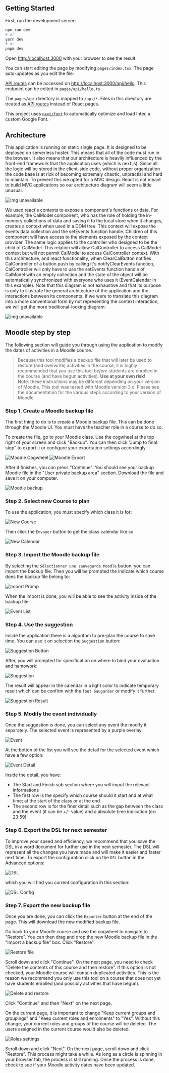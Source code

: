 

## Getting Started


First, run the development server:

```bash
npm run dev
# or
yarn dev
# or
pnpm dev
```

Open [http://localhost:3000](http://localhost:3000) with your browser to see the result.

You can start editing the page by modifying `pages/index.tsx`. The page auto-updates as you edit the file.

[API routes](https://nextjs.org/docs/api-routes/introduction) can be accessed on [http://localhost:3000/api/hello](http://localhost:3000/api/hello). This endpoint can be edited in `pages/api/hello.ts`.

The `pages/api` directory is mapped to `/api/*`. Files in this directory are treated as [API routes](https://nextjs.org/docs/api-routes/introduction) instead of React pages.

This project uses [`next/font`](https://nextjs.org/docs/basic-features/font-optimization) to automatically optimize and load Inter, a custom Google Font.
## Architecture
This application is running on static single page. It is designed to be deployed on serverless hoster. This means that all of the code must run in the browser. It also means that our architecture is heavily influenced by the front-end framework that the application uses (which is next.js). Since all the logic will be stored in the client-side code, without proper organization the code base is at rick of becoming extremely chaotic, unpractial and hard to maintain. To prevent this we opted for a MVC design. React is not meant to build MVC applications so our architecture diagram will seem a little unusual.

![img unavailable](/docs/architecture/component_mvc.svg "General architecture diagram") 

We used react's contexts to expose a component's functions or data. For example, the CalModel component, who has the role of holding the in-memory collections of data and saving it to the local store when it changes, creates a context when used in a DOM tree. This context will expose the events data collection and the setEvents function handle. Children of this component will have access to the elements exposed by the context provider. The same logic applies to the controller who designed to be the child of CalModel. This relation will allow CalController to access CalModel context but will not permit CalModel to access CalController context. With this architecture, and react functionality, when ClearCalButton notifies CalController of a button push by calling it's notifyClearEvents function, CalController will only have to use the setEvents function handle of CalModel with an empty collection and the state of the object will be automatically synchronized with everyone who uses it (EventCalendar in this example). Note that this diagram is not exhaustive and that its purpose is only to illustrate the general architecture of the application and the interactions between its components. If we were to translate this diagram into a more conventional form by not representing the context interaction, we will get the more traditional-looking diagram: 

![img unavailable](/docs/architecture/translated_mvc.svg "General architecture diagram")

## Moodle step by step

The following section will guide you through using the application to modify the dates of activities in a Moodle course.

> Because this tool modifies a backup file that will later be used to restore (and overwrite) activities in the course, it is highly recommended that you use this tool *before* students are enrolled in the course (and have begun activities).
> **Use at your own risk!**  
> Note: these instructions may be different depending on your version of Moodle.
> This tool was tested with Moodle version 3.x.
> Please see the documentation for the various steps according to your version of Moodle.

### Step 1. Create a Moodle backup file

The first thing to do is to create a Moodle backup file.
This can be done through the Moodle UI.
You must have the teacher role in a course to do so.

To create the file, go to your Moodle class.
Use the cogwheel at the top right of your screen and click "Backup".
You can then click "Jump to final step" to export it or configure your exportation settings accordingly. 

![Moodle Cogwheel](images/cogwheel_moodle.png)
![Moodle Export](images/export_moodle.png)

After it finishes, you can press "Continue".
You should see your backup Moodle file in the "User private backup area" section.
Download the file and save it on your computer.

![Moodle backup](images/backup_file_moodle.png)

### Step 2. Select new Course to plan

To use the application, you must specify which class it is for:

![New Course](images/newcourse.PNG)

Then click the `Envoyer` button to get the class calendar like so:

![New Calendar](images/newcalendar.PNG)

### Step 3. Import the Moodle backup file

By selecting the `Sélectionner une sauvegarde Moodle` button, you can import the backup file.
Then you will be prompted the indicate which course does the backup file belong to:

![Import Promp](images/importpromp.PNG)

When the import is done, you will be able to see the activity inside of the backup file:

![Event List](images/eventlist.PNG)

### Step 4. Use the suggestion

Inside the application there is a algorithm to pre-plan the course to save time.
You can use it on selection the `Suggestion` button:

![Suggestion Button](images/suggestionbtn.PNG)

After, you will prompted for specification on where to bind your evaluation and hamowork:

![Suggestion](images/suggestion.PNG)

The result will appear in the calendar in a light color to indicate temporary result which can be confirm with the `Tout Saugarder` or modify it further.

![Suggestion Result](images/suggestionresult.PNG)

### Step 5. Modify the event individually

Once the suggestion is done, you can select any event the modify it separately. The selected event is represented by a purple overlay:

![Event](images/event.PNG)

At the botton of the list you will see the detail for the selected event which have a few option:

![Event Detail](images/eventdetail.PNG)

Inside the detail, you have:
- The Start and Finish sub section where you will imput the relevant informations
- The first row is the specify which course should it start and at what time; at the start of the class or at the end
- The second row is for the finer detail such as the gap between the class and the event (it can be +/- value) and a absolute time indication (ex: 23:59)

### Step 6. Export the DSL for next semester

To improve your speed and efficiency, we recommend that you save the DSL in a word document for further use in the next semester.
The DSL will represent all the changes you have made and will make it easier and faster next time.
To export the configuration click on the `DSL` button in the Advanced options:

![DSL](images/dsl.PNG)

which you will find you current configuration ih this section:

![DSL Config](images/dslconfig.PNG)

### Step 7. Export the new backup file 

Once you are done, you can click the `Exporter` button at the end of the page. 
This will download the new modified backup file.

Go back to your Moodle course and use the cogwheel to navigate to "Restore".
You can then drag and drop the new Moodle backup file in the "Import a backup file" box.
Click "Restore".

![Restore file](images/restore_moodle_file.png)

Scroll down and click "Continue".
On the next page, you need to check "Delete the contents of this course and then restore".
If this option is not checked, your Moodle course will contain duplicated activities.
This is the reason we recommend you only use this tool on a course that does not yet have students enrolled (and possibly activities that have begun).

![Delete and restore](images/delete_and_restore.png)

Click "Continue" and then "Next" on the next page.

On the current page, it is important to change "Keep current groups and groupings" and "Keep current roles and enrolments" to "Yes".
Without this change, your current roles and groups of the course will be deleted.
The users assigned in the current course would also be deleted.

![Roles settings](images/moodle_roles.png)

Scroll down and click "Next".
On the next page, scroll down and click "Restore".
This process might take a while.
As long as a circle is spinning in your browser tab, the process is still running.
Once the process is done, check to see if your Moodle activity dates have been updated.


